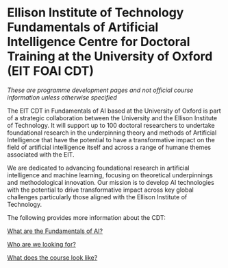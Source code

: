 # Ellison Institute of Technology Fundamentals of Artificial Intelligence Centre for Doctoral Training at the University of Oxford (EIT FOAI CDT)

*These are programme development pages and not official course information unless otherwise specified*

The EIT CDT in Fundamentals of AI based at the University of Oxford is part of a strategic collaboration between the University and the Ellison Institute of Technology. It will support up to 100 doctoral researchers to undertake foundational research in the underpinning theory and methods of Artificial Intelligence that have the potential to have a transformative impact on the field of artificial intelligence itself and across a range of humane themes associated with the EIT.

We are dedicated to advancing foundational research in artificial intelligence and machine learning, focusing on theoretical underpinnings and methodological innovation. Our mission is to develop AI technologies with the potential to drive transformative impact across key global challenges particularly those aligned with the Ellison Institute of Technology.

The following provides more information about the CDT:

[What are the Fundamentals of AI?](what_is_foai.md)

[Who are we looking for?](who_are_we_looking_for.md)

[What does the course look like?](course.md)
